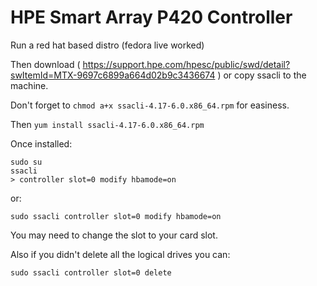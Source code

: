 # HPE Smart Array P420 Controller

Run a red hat based distro (fedora live worked)

Then download ( https://support.hpe.com/hpesc/public/swd/detail?swItemId=MTX-9697c6899a664d02b9c3436674 ) or copy ssacli to the machine.

Don't forget to `chmod a+x ssacli-4.17-6.0.x86_64.rpm` for easiness.

Then `yum install ssacli-4.17-6.0.x86_64.rpm`

Once installed:
```
sudo su
ssacli
> controller slot=0 modify hbamode=on
```
or:
```
sudo ssacli controller slot=0 modify hbamode=on
```

You may need to change the slot to your card slot.

Also if you didn't delete all the logical drives you can:

```
sudo ssacli controller slot=0 delete
```